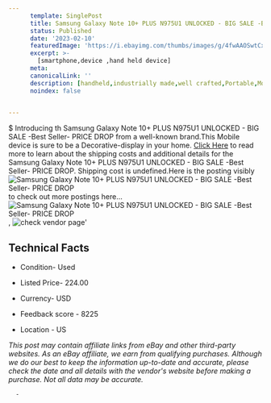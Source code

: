 ```yaml
---
      template: SinglePost
      title: Samsung Galaxy Note 10+ PLUS N975U1 UNLOCKED - BIG SALE -Best Seller- PRICE DROP
      status: Published
      date: '2023-02-10'
      featuredImage: 'https://i.ebayimg.com/thumbs/images/g/4fwAAOSwtCxiYUKn/s-l225.jpg'
      excerpt: >-
        [smartphone,device ,hand held device]
      meta:
      canonicalLink: ''
      description: [handheld,industrially made,well crafted,Portable,Mobile,Compact,Convenient,Lightweight,Maneuverable,Man-portable,Miniature,Carriable,Hand-held,Light,Holdable,Transportable,Mobile device,Pocket-sized,On-the-go,Wireless,Cordless,Compact size,Convenient size, smartphone,device ,hand held device]
      noindex: false
      

---
```

$
      Introducing th Samsung Galaxy Note 10+ PLUS N975U1 UNLOCKED - BIG SALE -Best Seller- PRICE DROP from a well-known brand.This Mobile device  is sure to be a Decorative-display in your home. [Click Here](https://www.ebay.com/itm/325278271407?hash=item4bbc1887af%3Ag%3A4fwAAOSwtCxiYUKn&mkevt=1&mkcid=1&mkrid=711-53200-19255-0&campid=%253CePNCampaignId%253E&customid=%253CreferenceId%253E&toolid=10049) to read more to learn about the shipping costs and additional details for the Samsung Galaxy Note 10+ PLUS N975U1 UNLOCKED - BIG SALE -Best Seller- PRICE DROP. Shipping cost is undefined.Here is the posting visibly ![Samsung Galaxy Note 10+ PLUS N975U1 UNLOCKED - BIG SALE -Best Seller- PRICE DROP](https://i.ebayimg.com/thumbs/images/g/4fwAAOSwtCxiYUKn/s-l225.jpg) to check out more postings here... ![Samsung Galaxy Note 10+ PLUS N975U1 UNLOCKED - BIG SALE -Best Seller- PRICE DROP](https://i.ebayimg.com/images/g/4fwAAOSwtCxiYUKn/s-l1200.jpg), ![check vendor page](https://origin-galleryplus.ebayimg.com/ws/web/325278271407_2_0_1/225x225.jpg,https://origin-galleryplus.ebayimg.com/ws/web/325278271407_3_0_1/225x225.jpg,https://origin-galleryplus.ebayimg.com/ws/web/325278271407_4_0_1/225x225.jpg,https://origin-galleryplus.ebayimg.com/ws/web/325278271407_5_0_1/225x225.jpg,https://origin-galleryplus.ebayimg.com/ws/web/325278271407_6_0_1/225x225.jpg,https://origin-galleryplus.ebayimg.com/ws/web/325278271407_7_0_1/225x225.jpg,https://origin-galleryplus.ebayimg.com/ws/web/325278271407_8_0_1/225x225.jpg,https://origin-galleryplus.ebayimg.com/ws/web/325278271407_9_0_1/225x225.jpg,https://origin-galleryplus.ebayimg.com/ws/web/325278271407_10_0_1/225x225.jpg,https://origin-galleryplus.ebayimg.com/ws/web/325278271407_11_0_1/225x225.jpg,https://origin-galleryplus.ebayimg.com/ws/web/325278271407_12_0_1/225x225.jpg)'

      

 ## Technical Facts 



     
      

 - Condition- Used 


      

 - Listed Price- 224.00 


      

 - Currency- USD 


      

 - Feedback score - 8225 


      

 - Location - US 


      
      

 *_This post may contain affiliate links from eBay and other third-party websites. As an eBay affiliate, we earn from qualifying purchases. Although we do our best to keep the information up-to-date and accurate, please check the date and all details with the vendor's website before making a purchase. Not all data may be accurate._*




      -
